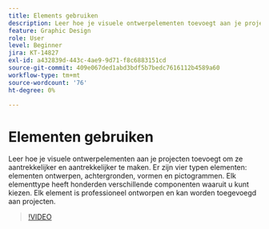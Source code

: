 ```yaml
---
title: Elements gebruiken
description: Leer hoe je visuele ontwerpelementen toevoegt aan je projecten, ze aantrekkelijker en aantrekkelijker maakt
feature: Graphic Design
role: User
level: Beginner
jira: KT-14827
exl-id: a432839d-443c-4ae9-9d71-f8c6883151cd
source-git-commit: 409e067ded1abd3bdf5b7bedc7616112b4589a60
workflow-type: tm+mt
source-wordcount: '76'
ht-degree: 0%

---
```


# Elementen gebruiken

Leer hoe je visuele ontwerpelementen aan je projecten toevoegt om ze aantrekkelijker en aantrekkelijker te maken. Er zijn vier typen elementen: elementen ontwerpen, achtergronden, vormen en pictogrammen. Elk elementtype heeft honderden verschillende componenten waaruit u kunt kiezen. Elk element is professioneel ontworpen en kan worden toegevoegd aan projecten.

>[!VIDEO](https://video.tv.adobe.com/v/3426935?quality=12&learn=on&hidetitle=true)
